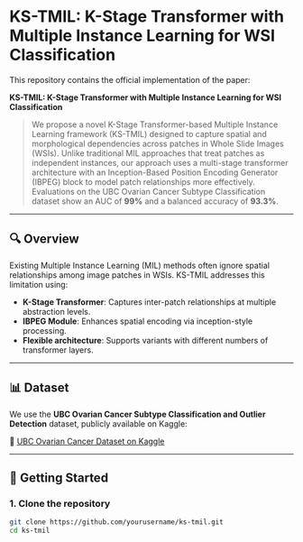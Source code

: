 # KS-TMIL: K-Stage Transformer with Multiple Instance Learning for WSI Classification

This repository contains the official implementation of the paper:

**KS-TMIL: K-Stage Transformer with Multiple Instance Learning for WSI Classification**

> We propose a novel K-Stage Transformer-based Multiple Instance Learning framework (KS-TMIL) designed to capture spatial and morphological dependencies across patches in Whole Slide Images (WSIs). Unlike traditional MIL approaches that treat patches as independent instances, our approach uses a multi-stage transformer architecture with an Inception-Based Position Encoding Generator (IBPEG) block to model patch relationships more effectively. Evaluations on the UBC Ovarian Cancer Subtype Classification dataset show an AUC of **99%** and a balanced accuracy of **93.3%**.

---

## 🔍 Overview

Existing Multiple Instance Learning (MIL) methods often ignore spatial relationships among image patches in WSIs. KS-TMIL addresses this limitation using:

- **K-Stage Transformer**: Captures inter-patch relationships at multiple abstraction levels.
- **IBPEG Module**: Enhances spatial encoding via inception-style processing.
- **Flexible architecture**: Supports variants with different numbers of transformer layers.

---

## 📊 Dataset

We use the **UBC Ovarian Cancer Subtype Classification and Outlier Detection** dataset, publicly available on Kaggle:

🔗 [UBC Ovarian Cancer Dataset on Kaggle](https://www.kaggle.com/competitions/ubc-ooc-subtype-classification)

---

## 🚀 Getting Started

### 1. Clone the repository

```bash
git clone https://github.com/yourusername/ks-tmil.git
cd ks-tmil
